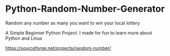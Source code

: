 # Python-Random-Number-Generator
Random any number as many you want to win your local lottery


A Simple Beginner Python Project. I made for fun to learn more about Python and Linux

https://sourceforge.net/projects/random-number/
